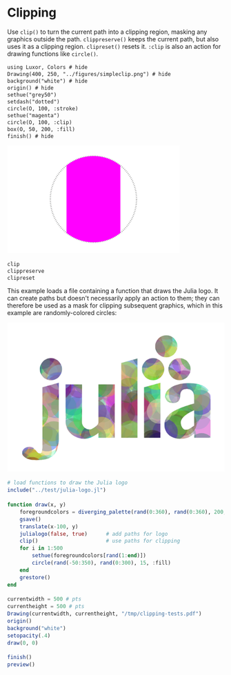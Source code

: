 # Clipping

Use `clip()` to turn the current path into a clipping region, masking any graphics outside the path. `clippreserve()` keeps the current path, but also uses it as a clipping region. `clipreset()` resets it. `:clip` is also an action for drawing functions like `circle()`.

```@example
using Luxor, Colors # hide
Drawing(400, 250, "../figures/simpleclip.png") # hide
background("white") # hide
origin() # hide
sethue("grey50")
setdash("dotted")
circle(O, 100, :stroke)
sethue("magenta")
circle(O, 100, :clip)
box(O, 50, 200, :fill)
finish() # hide
```
![simple clip](figures/simpleclip.png)

```@docs
clip
clippreserve
clipreset
```

This example loads a file containing a function that draws the Julia logo. It can create paths but doesn't necessarily apply an action to them; they can therefore be used as a mask for clipping subsequent graphics, which in this example are  randomly-colored circles:

![julia logo mask](figures/julia-logo-mask.png)

```julia
# load functions to draw the Julia logo
include("../test/julia-logo.jl")

function draw(x, y)
    foregroundcolors = diverging_palette(rand(0:360), rand(0:360), 200, s = 0.99, b=0.8)
    gsave()
    translate(x-100, y)
    julialogo(false, true)      # add paths for logo
    clip()                      # use paths for clipping
    for i in 1:500
        sethue(foregroundcolors[rand(1:end)])
        circle(rand(-50:350), rand(0:300), 15, :fill)
    end
    grestore()
end

currentwidth = 500 # pts
currentheight = 500 # pts
Drawing(currentwidth, currentheight, "/tmp/clipping-tests.pdf")
origin()
background("white")
setopacity(.4)
draw(0, 0)

finish()
preview()
```
